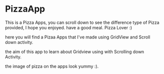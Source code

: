 # PizzaApp
This is a Pizza Apps, you can scroll down to see the difference type of Pizza provided, I hope you enjoyed. have a good meal. Pizza Lover :) 

here you will find a Pizaa Apps that I've made using GridView and Scroll down activity.

the aim of this app to learn about Gridview using with Scrolling down Activity. 

the image of pizza on the apps look yummy :). 
